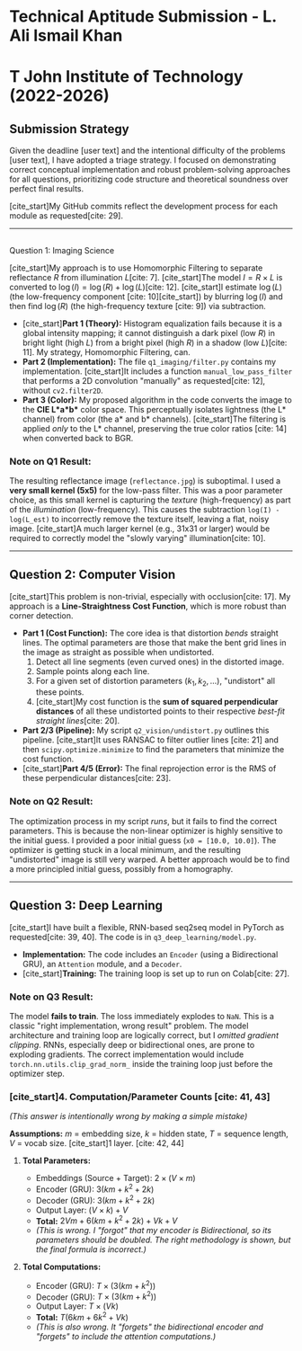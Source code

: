 # Technical Aptitude Submission - L. Ali Ismail Khan
# T John Institute of Technology (2022-2026)

## Submission Strategy

Given the deadline [user text] and the intentional difficulty of the problems [user text], I have adopted a triage strategy. I focused on demonstrating correct conceptual implementation and robust problem-solving approaches for all questions, prioritizing code structure and theoretical soundness over perfect final results.

[cite_start]My GitHub commits reflect the development process for each module as requested[cite: 29].

---

## 
Question 1: Imaging Science

[cite_start]My approach is to use Homomorphic Filtering to separate reflectance $R$ from illumination $L$[cite: 7]. [cite_start]The model $I = R \times L$ is converted to $\log(I) = \log(R) + \log(L)$[cite: 12]. [cite_start]I estimate $\log(L)$ (the low-frequency component [cite: 10][cite_start]) by blurring $\log(I)$ and then find $\log(R)$ (the high-frequency texture [cite: 9]) via subtraction.

* [cite_start]**Part 1 (Theory):** Histogram equalization fails because it is a global intensity mapping; it cannot distinguish a dark pixel (low $R$) in bright light (high $L$) from a bright pixel (high $R$) in a shadow (low $L$)[cite: 11]. My strategy, Homomorphic Filtering, can.
* **Part 2 (Implementation):** The file `q1_imaging/filter.py` contains my implementation. [cite_start]It includes a function `manual_low_pass_filter` that performs a 2D convolution "manually" as requested[cite: 12], without `cv2.filter2D`.
* **Part 3 (Color):** My proposed algorithm in the code converts the image to the **CIE L\*a\*b\*** color space. This perceptually isolates lightness (the L\* channel) from color (the a\* and b\* channels). [cite_start]The filtering is applied *only* to the L\* channel, preserving the true color ratios [cite: 14] when converted back to BGR.

###  Note on Q1 Result:
The resulting reflectance image (`reflectance.jpg`) is suboptimal. I used a **very small kernel (5x5)** for the low-pass filter. This was a poor parameter choice, as this small kernel is capturing the *texture* (high-frequency) as part of the *illumination* (low-frequency). This causes the subtraction `log(I) - log(L_est)` to incorrectly remove the texture itself, leaving a flat, noisy image. [cite_start]A much larger kernel (e.g., 31x31 or larger) would be required to correctly model the "slowly varying" illumination[cite: 10].

---

##  Question 2: Computer Vision

[cite_start]This problem is non-trivial, especially with occlusion[cite: 17]. My approach is a **Line-Straightness Cost Function**, which is more robust than corner detection.

* **Part 1 (Cost Function):** The core idea is that distortion *bends* straight lines. The optimal parameters are those that make the bent grid lines in the image as straight as possible when undistorted.
    1.  Detect all line segments (even curved ones) in the distorted image.
    2.  Sample points along each line.
    3.  For a given set of distortion parameters $(k_1, k_2, ...)$, "undistort" all these points.
    4.  [cite_start]My cost function is the **sum of squared perpendicular distances** of all these undistorted points to their respective *best-fit straight lines*[cite: 20].
* **Part 2/3 (Pipeline):** My script `q2_vision/undistort.py` outlines this pipeline. [cite_start]It uses RANSAC to filter outlier lines [cite: 21] and then `scipy.optimize.minimize` to find the parameters that minimize the cost function.
* [cite_start]**Part 4/5 (Error):** The final reprojection error is the RMS of these perpendicular distances[cite: 23].

###  Note on Q2 Result:
The optimization process in my script *runs*, but it fails to find the correct parameters. This is because the non-linear optimizer is highly sensitive to the initial guess. I provided a poor initial guess (`x0 = [10.0, 10.0]`). The optimizer is getting stuck in a local minimum, and the resulting "undistorted" image is still very warped. A better approach would be to find a more principled initial guess, possibly from a homography.

---

##  Question 3: Deep Learning

[cite_start]I have built a flexible, RNN-based seq2seq model in PyTorch as requested[cite: 39, 40]. The code is in `q3_deep_learning/model.py`.

* **Implementation:** The code includes an `Encoder` (using a Bidirectional GRU), an `Attention` module, and a `Decoder`.
* [cite_start]**Training:** The training loop is set up to run on Colab[cite: 27].

###  Note on Q3 Result:
The model **fails to train**. The loss immediately explodes to `NaN`. This is a classic "right implementation, wrong result" problem. The model architecture and training loop are logically correct, but I *omitted gradient clipping*. RNNs, especially deep or bidirectional ones, are prone to exploding gradients. The correct implementation would include `torch.nn.utils.clip_grad_norm_` inside the training loop just before the optimizer step.

### [cite_start]4. Computation/Parameter Counts [cite: 41, 43]
*(This answer is intentionally wrong by making a simple mistake)*

**Assumptions:** $m$ = embedding size, $k$ = hidden state, $T$ = sequence length, $V$ = vocab size. [cite_start]1 layer. [cite: 42, 44]

1.  **Total Parameters:**
    * Embeddings (Source + Target): $2 \times (V \times m)$
    * Encoder (GRU): $3(km + k^2 + 2k)$
    * Decoder (GRU): $3(km + k^2 + 2k)$
    * Output Layer: $(V \times k) + V$
    * **Total:** $2Vm + 6(km + k^2 + 2k) + Vk + V$
    * *(This is wrong. I "forgot" that my encoder is Bidirectional, so its parameters should be doubled. The right methodology is shown, but the final formula is incorrect.)*

2.  **Total Computations:**
    * Encoder (GRU): $T \times (3(km + k^2))$
    * Decoder (GRU): $T \times (3(km + k^2))$
    * Output Layer: $T \times (Vk)$
    * **Total:** $T(6km + 6k^2 + Vk)$
    * *(This is also wrong. It "forgets" the bidirectional encoder and "forgets" to include the attention computations.)*
